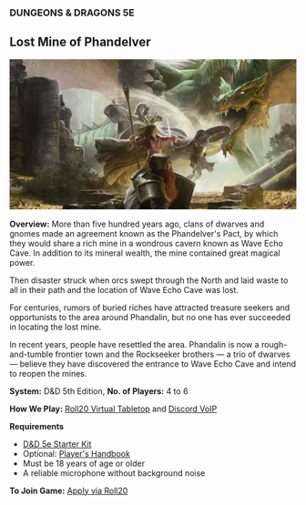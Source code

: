 ### DUNGEONS & DRAGONS 5E

## Lost Mine of Phandelver

![Image](dnd-5e-phandelver-carousel.png)

**Overview:** More than five hundred years ago, clans of dwarves and gnomes made an agreement known as the Phandelver's Pact, by which they would share a rich mine in a wondrous cavern known as Wave Echo Cave. In addition to its mineral wealth, the mine contained great magical power.

Then disaster struck when orcs swept through the North and laid waste to all in their path and the location of Wave Echo Cave was lost.

For centuries, rumors of buried riches have attracted treasure seekers and opportunists to the area around Phandalin, but no one has ever succeeded in locating the lost mine.

In recent years, people have resettled the area. Phandalin is now a rough-and-tumble frontier town and the Rockseeker brothers — a trio of dwarves — believe they have discovered the entrance to Wave Echo Cave and intend to reopen the mines.

**System:** D&D 5th Edition, **No. of Players:** 4 to 6

**How We Play:** [Roll20 Virtual Tabletop](https://roll20.net/) and [Discord VoIP](https://discord.com/)

**Requirements**
- [D&D 5e Starter Kit](https://www.dndbeyond.com/sources/lmop)
- Optional: [Player's Handbook](https://www.dndbeyond.com/sources/phb)
- Must be 18 years of age or older
- A reliable microphone without background noise

**To Join Game:** [Apply via Roll20](https://app.roll20.net/campaigns/details/9698135/lost-mine-of-phandelver-introductory-campaign)
